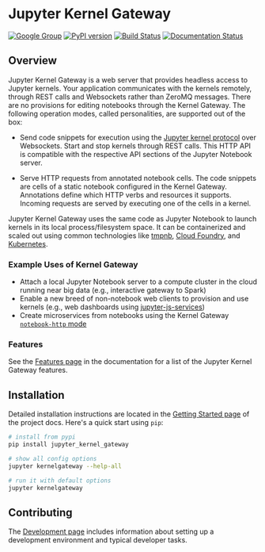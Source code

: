 # Jupyter Kernel Gateway

[![Google Group](https://img.shields.io/badge/-Google%20Group-lightgrey.svg)](https://groups.google.com/forum/#!forum/jupyter) 
[![PyPI version](https://badge.fury.io/py/jupyter_kernel_gateway.svg)](https://badge.fury.io/py/jupyter_kernel_gateway)
[![Build Status](https://github.com/jupyter/kernel_gateway/workflows/Tests/badge.svg)](https://github.com/jupyter/kernel_gateway/actions?query=workflow%3ATests)
[![Documentation Status](http://readthedocs.org/projects/jupyter-kernel-gateway/badge/?version=latest)](https://jupyter-kernel-gateway.readthedocs.io/en/latest/?badge=latest)

## Overview

Jupyter Kernel Gateway is a web server that provides headless access to
Jupyter kernels. Your application communicates with the kernels remotely,
through REST calls and Websockets rather than ZeroMQ messages.
There are no provisions for editing notebooks through the Kernel Gateway.
The following operation modes, called personalities, are supported
out of the box:

* Send code snippets for execution using the
  [Jupyter kernel protocol](https://jupyter-client.readthedocs.io/en/latest/messaging.html)
  over Websockets. Start and stop kernels through REST calls.
  This HTTP API is compatible with the respective API sections
  of the Jupyter Notebook server.

* Serve HTTP requests from annotated notebook cells. The code snippets
  are cells of a static notebook configured in the Kernel Gateway.
  Annotations define which HTTP verbs and resources it supports.
  Incoming requests are served by executing one of the cells in a kernel.

Jupyter Kernel Gateway uses the same code as Jupyter Notebook
to launch kernels in its local process/filesystem space.
It can be containerized and scaled out using common technologies like [tmpnb](https://github.com/jupyter/tmpnb), [Cloud Foundry](https://github.com/cloudfoundry), and [Kubernetes](http://kubernetes.io/).

### Example Uses of Kernel Gateway

* Attach a local Jupyter Notebook server to a compute cluster in the cloud running near big data (e.g., interactive gateway to Spark)
* Enable a new breed of non-notebook web clients to provision and use kernels (e.g., web dashboards using [jupyter-js-services](https://github.com/jupyter/jupyter-js-services))
* Create microservices from notebooks using the Kernel Gateway [`notebook-http` mode](https://jupyter-kernel-gateway.readthedocs.io/en/latest/http-mode.html)

### Features

See the [Features page](https://jupyter-kernel-gateway.readthedocs.io/en/latest/features.html) in the 
documentation for a list of the Jupyter Kernel Gateway features.

## Installation

Detailed installation instructions are located in the
[Getting Started page](https://jupyter-kernel-gateway.readthedocs.io/en/latest/getting-started.html)
of the project docs. Here's a quick start using `pip`:

```bash
# install from pypi
pip install jupyter_kernel_gateway

# show all config options
jupyter kernelgateway --help-all

# run it with default options
jupyter kernelgateway
```

## Contributing

The [Development page](https://jupyter-kernel-gateway.readthedocs.io/en/latest/devinstall.html) includes information about setting up a development environment and typical developer tasks.
